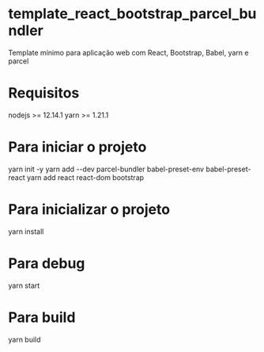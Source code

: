 # template_react_bootstrap_parcel_bundler
Template mínimo para aplicação web com React, Bootstrap, Babel, yarn e parcel

# Requisitos
nodejs >= 12.14.1
yarn >= 1.21.1

# Para iniciar o projeto
yarn init -y
yarn add --dev parcel-bundler babel-preset-env babel-preset-react
yarn add react react-dom bootstrap

# Para inicializar o projeto
yarn install

# Para debug
yarn start

# Para build 
yarn build
